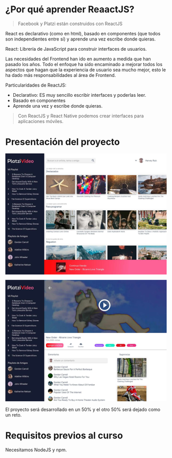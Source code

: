 # ¿Por qué aprender ReaactJS?

> Facebook y Platzi están construidos con ReactJS

React es declarativo (como en html), basado en componentes (que todos son independientes entre sí) y aprende una vez escribe donde quieras.

React: Librería de JavaScript para construir interfaces de usuarios.

Las necesidades del Frontend han ido en aumento a medida que han pasado los años. Todo el enfoque ha sido encaminado  a mejorar todos los aspectos que hagan que la experiencia de usuario sea mucho mejor, esto le ha dado más responsabilidades al área de Frontend.

Particularidades de ReactJS:
- Declarativo: ES muy sencillo escribir interfaces y poderlas leer.
- Basado en componentes
- Aprende una vez y escribe donde quieras.

> Con ReactJS y React Native podemos crear interfaces para aplicaciones móviles.

# Presentación del proyecto
![](home.jpg)

![](detalle.jpg)

El proyecto será desarrollado en un 50% y el otro 50% será dejado como un reto.

# Requisitos previos al curso

Necesitamos NodeJS y npm.

